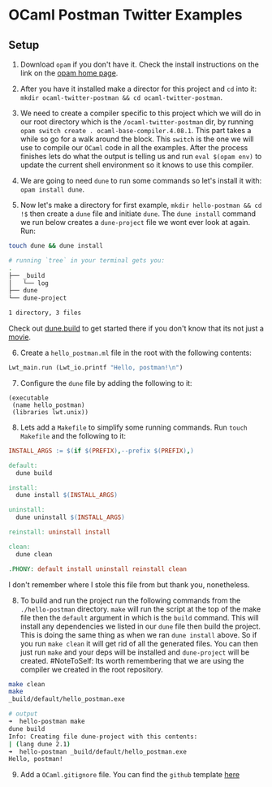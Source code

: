 # OCaml Postman Twitter Examples

## Setup

1. Download `opam` if you don't have it. Check the install instructions on the link on the [opam home page](https://opam.ocaml.org/).

2. After you have it installed make a director for this project and `cd` into it: `mkdir ocaml-twitter-postman && cd ocaml-twitter-postman`.

3. We need to create a compiler specific to this project which we will do in our root directory which is the `/ocaml-twitter-postman` dir, by running `opam switch create . ocaml-base-compiler.4.08.1`. This part takes a while so go for a walk around the block. This `switch` is the one we will use to compile our `OCaml` code in all the examples. After the process finishes lets do what the output is telling us and run `eval $(opam env)` to update the current shell environment so it knows to use this compiler.

4. We are going to need `dune` to run some commands so let's install it with: `opam install dune`.

5. Now let's make a directory for first example, `mkdir hello-postman && cd !$` then create a `dune` file and initiate `dune`. The `dune install` command we run below creates a `dune-project` file we wont ever look at again. Run:

```sh
touch dune && dune install

# running `tree` in your terminal gets you:
.
├── _build
│   └── log
├── dune
└── dune-project

1 directory, 3 files
```

Check out [dune.build](https://dune.build/) to get started there if you don't know that its not just a [movie](https://youtu.be/hzUlXEyvJeA).

6. Create a `hello_postman.ml` file in the root with the following contents:

```ocaml
Lwt_main.run (Lwt_io.printf "Hello, postman!\n")
```

7. Configure the `dune` file by adding the following to it:

```dune
(executable
 (name hello_postman)
 (libraries lwt.unix))
```

8. Lets add a `Makefile` to simplify some running commands. Run `touch Makefile` and the following to it:

```Makefile
INSTALL_ARGS := $(if $(PREFIX),--prefix $(PREFIX),)

default:
  dune build

install:
  dune install $(INSTALL_ARGS)

uninstall:
  dune uninstall $(INSTALL_ARGS)

reinstall: uninstall install

clean:
  dune clean

.PHONY: default install uninstall reinstall clean
```

I don't remember where I stole this file from but thank you, nonetheless.

8. To build and run the project run the following commands from the `./hello-postman` directory. `make` will run the script at the top of the make file then the `default` argument in which is the `build` command. This will install any dependencies we listed in our `dune` file then build the project. This is doing the same thing as when we ran `dune install` above. So if you run `make clean` it will get rid of all the generated files. You can then just run `make` and your deps will be installed and `dune-project` will be created. #NoteToSelf: Its worth remembering that we are using the compiler we created in the root repository.

```sh
make clean
make
_build/default/hello_postman.exe

# output
➜  hello-postman make
dune build
Info: Creating file dune-project with this contents:
| (lang dune 2.1)
➜  hello-postman _build/default/hello_postman.exe
Hello, postman!
```

9. Add a `OCaml.gitignore` file. You can find the `github` template [here](https://github.com/github/gitignore/blob/master/OCaml.gitignore)
